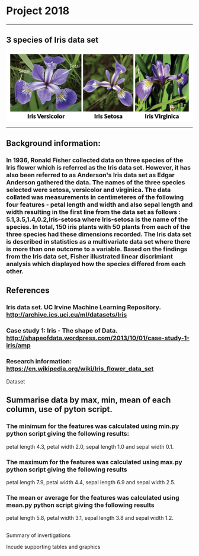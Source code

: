 # Project 2018
-------------------
## 3 species of Iris data set
![](irisimage.png)



-----------------------------
## Background information:

### In 1936, Ronald Fisher collected data on three species of the Iris flower which is referred as the Iris data set. However, it has also been referred to as Anderson's Iris data set as Edgar Anderson gathered the data. The names of the three species selected were setosa, versicolor and virginica. The data collated was measurements in centimeteres of the following four features  - petal length and width and also sepal length and width resulting in the first line from the data set as follows : 5.1,3.5,1.4,0.2,Iris-setosa where Iris-setosa is the name of the species. In total, 150 iris plants with 50 plants from each of the three species had these dimensions recorded.  The Iris data set is described in statistics as a multivariate data set where there is more than one outcome to a variable. Based on the findings from the Iris data set, Fisher illustrated linear discrimiant analysis which displayed how the species differed from each other.    



## References
### Iris data set. UC Irvine Machine Learning Repository. http://archive.ics.uci.eu/ml/datasets/Iris
### Case study 1: Iris - The shape of Data. http://shapeofdata.wordpress.com/2013/10/01/case-study-1-iris/amp
### Research information: https://en.wikipedia.org/wiki/Iris_flower_data_set

Dataset 

## Summarise data by max, min, mean of each column, use of pyton script.
### The minimum for the features was calculated using min.py python script giving the following results:
petal length 4.3, petal width 2.0, sepal length 1.0 and sepal width 0.1. 

### The maximum for the features was calculated using max.py python script giving the following results
petal length 7.9, petal width 4.4, sepal length 6.9 and sepal width 2.5.  

### The mean or average for the features was calculated using mean.py python script giving the following results
petal length 5.8, petal width 3.1, sepal length 3.8 and sepal width 1.2.  



## 
Summary of invertigations


Incude supporting tables and graphics
